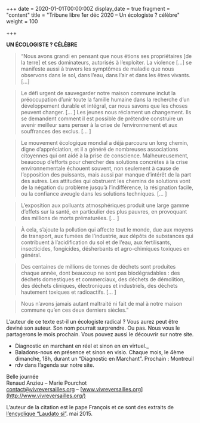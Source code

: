 +++
date = 2020-01-01T00:00:00Z
display_date = true
fragment = "content"
title = "Tribune libre 1er déc 2020 – Un écologiste ? célèbre"
weight = 100

+++

**UN ÉCOLOGISTE ? CÉLÈBRE**

>“Nous avons grandi en pensant que nous étions ses propriétaires \[de la terre\] et ses dominateurs, autorisés à l’exploiter. La violence \[…\] se manifeste aussi à travers les symptômes de maladie que nous observons dans le sol, dans l’eau, dans l’air et dans les êtres vivants. \[…\]

>Le défi urgent de sauvegarder notre maison commune inclut la préoccupation d’unir toute la famille humaine dans la recherche d’un développement durable et intégral, car nous savons que les choses peuvent changer. \[… \] Les jeunes nous réclament un changement. Ils se demandent comment il est possible de prétendre construire un avenir meilleur sans penser à la crise de l’environnement et aux souffrances des exclus. \[… \]

>Le mouvement écologique mondial a déjà parcouru un long chemin, digne d’appréciation, et il a généré de nombreuses associations citoyennes qui ont aidé à la prise de conscience. Malheureusement, beaucoup d’efforts pour chercher des solutions concrètes à la crise environnementale échouent souvent, non seulement à cause de l’opposition des puissants, mais aussi par manque d’intérêt de la part des autres. Les attitudes qui obstruent les chemins de solutions vont de la négation du problème jusqu’à l’indifférence, la résignation facile, ou la confiance aveugle dans les solutions techniques. \[… \]

>L’exposition aux polluants atmosphériques produit une large gamme d’effets sur la santé, en particulier des plus pauvres, en provoquant des millions de morts prématurées. \[… \]

>À cela, s’ajoute la pollution qui affecte tout le monde, due aux moyens de transport, aux fumées de l’industrie, aux dépôts de substances qui contribuent à l’acidification du sol et de l’eau, aux fertilisants, insecticides, fongicides, désherbants et agro-chimiques toxiques en général.

>Des centaines de millions de tonnes de déchets sont produites chaque année, dont beaucoup ne sont pas biodégradables : des déchets domestiques et commerciaux, des déchets de démolition, des déchets cliniques, électroniques et industriels, des déchets hautement toxiques et radioactifs. \[… \]

>Nous n’avons jamais autant maltraité ni fait de mal à notre maison commune qu’en ces deux derniers siècles.”  

L’auteur de ce texte est-il un écologiste radical ? Vous aurez peut être deviné son auteur. Son nom pourrait surprendre. Ou pas. Nous vous le partagerons le mois prochain. Vous pouvez aussi le découvrir sur notre site.

- Diagnostic en marchant en réel et sinon en en virtuel._
- Baladons-nous en présence et sinon en visio. Chaque mois, le 4ème dimanche, 18h, durant un “Diagnostic en Marchant”. Prochain : Montreuil 
- rdv dans l’agenda sur notre site.

Belle journée  
Renaud Anzieu – Marie Pourchot  
contact@vivreversailles.org – [www.vivreversailles.org](http://www.vivreversailles.org/)

L’auteur de la citation est le pape François et ce sont des extraits de [l’encyclique “Laudato si”](http://www.vatican.va/content/francesco/fr/encyclicals/documents/papa-francesco_20150524_enciclica-laudato-si.html). mai 2015.